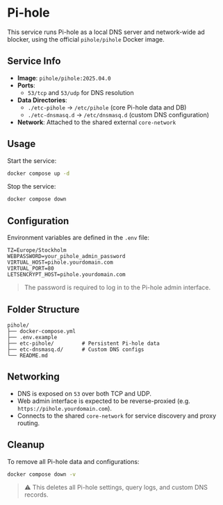 # Pi-hole

This service runs Pi-hole as a local DNS server and network-wide ad blocker, using the official `pihole/pihole` Docker image.

## Service Info

- **Image**: `pihole/pihole:2025.04.0`
- **Ports**:
  - `53/tcp` and `53/udp` for DNS resolution
- **Data Directories**:
  - `./etc-pihole` → `/etc/pihole` (core Pi-hole data and DB)
  - `./etc-dnsmasq.d` → `/etc/dnsmasq.d` (custom DNS configuration)
- **Network**: Attached to the shared external `core-network`

## Usage

Start the service:

```bash
docker compose up -d
````

Stop the service:

```bash
docker compose down
```

## Configuration

Environment variables are defined in the `.env` file:

```env
TZ=Europe/Stockholm
WEBPASSWORD=your_pihole_admin_password
VIRTUAL_HOST=pihole.yourdomain.com
VIRTUAL_PORT=80
LETSENCRYPT_HOST=pihole.yourdomain.com
```

> The password is required to log in to the Pi-hole admin interface.

## Folder Structure

```
pihole/
├── docker-compose.yml
├── .env.example
├── etc-pihole/         # Persistent Pi-hole data
├── etc-dnsmasq.d/      # Custom DNS configs
└── README.md
```

## Networking

* DNS is exposed on `53` over both TCP and UDP.
* Web admin interface is expected to be reverse-proxied (e.g. `https://pihole.yourdomain.com`).
* Connects to the shared `core-network` for service discovery and proxy routing.

## Cleanup

To remove all Pi-hole data and configurations:

```bash
docker compose down -v
```

> ⚠️ This deletes all Pi-hole settings, query logs, and custom DNS records.
